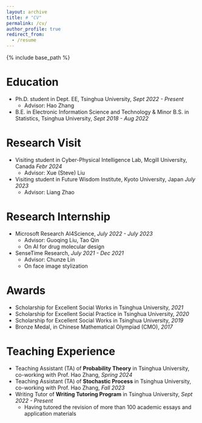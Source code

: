 ```yaml
---
layout: archive
title: # "CV"
permalink: /cv/
author_profile: true
redirect_from:
  - /resume
---
```


{% include base_path %}

Education
======
* Ph.D. student in Dept. EE, Tsinghua University, _Sept 2022 - Present_
  * Advisor: Hao Zhang
* B.E. in Electronic Information Science and Technology & Minor B.S. in Statistics, Tsinghua University, _Sept 2018 - Aug 2022_

# Research Visit

- Visiting student in Cyber-Physical Intelligence Lab, Mcgill University, Canada    _Febr 2024_
  - Advisor: Xue (Steve) Liu
- Visiting student in Future Wisdom Institute, Kyoto University, Japan    _July 2023_
  - Advisor: Liang Zhao

Research Internship
======

* Microsoft Research AI4Science, _July 2022 - July 2023_
  * Advisor: Guoqing Liu, Tao Qin
  * On AI for drug molecular design
* SenseTime Research, _July 2021 - Dec 2021_
  * Advisor: Chunze Lin
  * On face image stylization

Awards
======
* Scholarship for Excellent Social Works in Tsinghua University, _2021_
* Scholarship for Excellent Social Practice in Tsinghua University, _2020_
* Scholarship for Excellent Social Works in Tsinghua University, _2019_
* Bronze Medal, in Chinese Mathematical Olympiad (CMO), _2017_

Teaching Experience
======
* Teaching Assistant (TA) of **Probability Theory** in Tsinghua University, co-working with Prof. Hao Zhang, _Spring 2024_
* Teaching Assistant (TA) of **Stochastic Process** in Tsinghua University, co-working with Prof. Hao Zhang, _Fall 2023_
* Writing Tutor of **Writing Tutoring Program** in Tsinghua University, _Sept 2022 - Present_
  * Having tutored the revision of more than 100 academic essays and application materials

